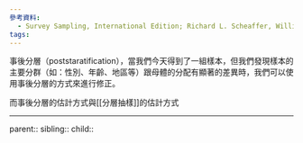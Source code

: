 ```yaml
---
參考資料:
  - Survey Sampling, International Edition; Richard L. Scheaffer, William Mendenhall. III
tags:
---
```

事後分層（poststaratification），當我們今天得到了一組樣本，但我們發現樣本的主要分群（如：性別、年齡、地區等）跟母體的分配有顯著的差異時，我們可以使用事後分層的方式來進行修正。

而事後分層的估計方式與[[分層抽樣]]的估計方式
- - -
parent::
sibling::
child::